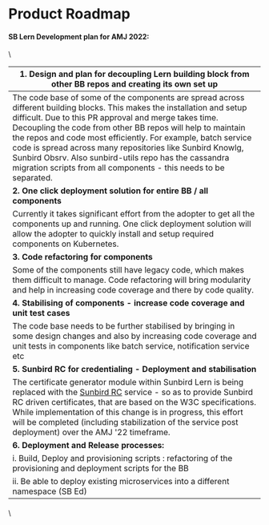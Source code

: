 # Product Roadmap

#### SB Lern Development plan for AMJ 2022:



\


| **1. Design and plan for decoupling Lern building block from other BB repos and creating its own set up**                                                                                                                                                                                                                                                                                                                                                                                                   |
| ----------------------------------------------------------------------------------------------------------------------------------------------------------------------------------------------------------------------------------------------------------------------------------------------------------------------------------------------------------------------------------------------------------------------------------------------------------------------------------------------------------- |
| The code base of some of the components are spread across different building blocks. This makes the installation and setup difficult. Due to this PR approval and merge takes time. Decoupling the code from other BB repos will help to maintain the repos and code most efficiently. For example, batch service code is spread across many repositories like Sunbird Knowlg, Sunbird Obsrv. Also sunbird-utils repo has the cassandra migration scripts from all components - this needs to be separated. |
| **2. One click deployment solution for entire BB / all components**                                                                                                                                                                                                                                                                                                                                                                                                                                         |
| Currently it takes significant effort from the adopter to get all the components up and running. One click deployment solution will allow the adopter to quickly install and setup required components on Kubernetes.                                                                                                                                                                                                                                                                                       |
| **3. Code refactoring for components**                                                                                                                                                                                                                                                                                                                                                                                                                                                                      |
| Some of the components still have legacy code, which makes them difficult to manage. Code refactoring will bring modularity and help in increasing code coverage and there by code quality.                                                                                                                                                                                                                                                                                                                 |
| **4. Stabilising of components - increase code coverage and unit test cases**                                                                                                                                                                                                                                                                                                                                                                                                                               |
| The code base needs to be further stabilised by bringing in some design changes and also by increasing code coverage and unit tests in components like batch service, notification service etc                                                                                                                                                                                                                                                                                                              |
| **5. Sunbird RC for credentialing - Deployment and stabilisation**                                                                                                                                                                                                                                                                                                                                                                                                                                          |
| The certificate generator module within Sunbird Lern is being replaced with the [Sunbird RC](https://docs.sunbirdrc.dev) service - so as to provide Sunbird RC driven certificates, that are based on the W3C specifications. While implementation of this change is in progress, this effort will be completed (including stabilization of the service post deployment) over the AMJ '22 timeframe.                                                                                                        |
| **6. Deployment and Release processes:**                                                                                                                                                                                                                                                                                                                                                                                                                                                                    |
| i. Build, Deploy and provisioning scripts : refactoring of the provisioning and deployment scripts for the BB                                                                                                                                                                                                                                                                                                                                                                                               |
| ii. Be able to deploy existing microservices into a different namespace (SB Ed)                                                                                                                                                                                                                                                                                                                                                                                                                             |

####

\
